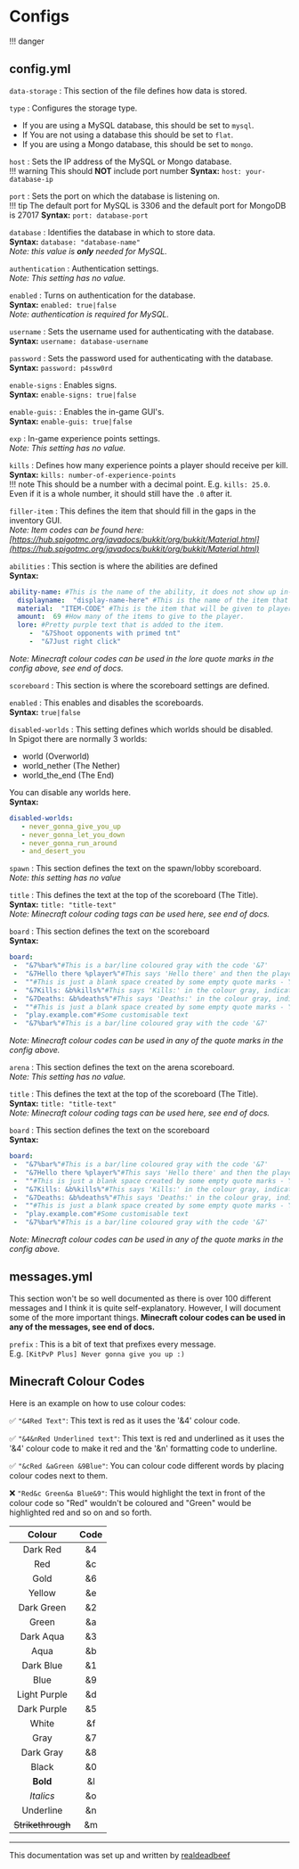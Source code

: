 #  Configs

!!! danger

## config.yml

`data-storage`
: This section of the file defines how data is stored.

`type`
: Configures the storage type.

- If you are using a MySQL database, this should be set to `mysql`.
- If You are not using a database this should be set to `flat`.
- If you are using a Mongo database, this should be set to `mongo`.

`host`
: Sets the IP address of the MySQL or Mongo database.  
!!! warning
    This should **NOT** include port number
**Syntax:** `host: your-database-ip`  

`port`
: Sets the port on which the database is listening on.  
!!! tip
    The default port for MySQL is 3306 and the default
    port for MongoDB is 27017
**Syntax:** `port: database-port`

`database`
: Identifies the database in which to store data.  
**Syntax:** `database: "database-name"`  
*Note: this value is **only** needed for MySQL.*

`authentication`
: Authentication settings.  
*Note: This setting has no value.*

`enabled`
: Turns on authentication for the database.  
**Syntax:** `enabled: true|false`  
*Note: authentication is required for MySQL.*

`username`
: Sets the username used for authenticating with the database.  
**Syntax:** `username: database-username`

`password`
: Sets the password used for authenticating with the database.  
**Syntax:** `password: p4ssw0rd`

`enable-signs`
: Enables signs.  
**Syntax:** `enable-signs: true|false`

`enable-guis:`
: Enables the in-game GUI's.  
**Syntax:** `enable-guis: true|false`

`exp`
: In-game experience points settings.  
*Note: This setting has no value.*

`kills`
: Defines how many experience points a player should receive per kill.  
**Syntax:** `kills: number-of-experience-points`  
!!! note
    This should be a number with a decimal point. E.g. `kills: 25.0`. Even if it is a whole number, it should still have the `.0` after it.

`filler-item`
: This defines the item that should fill in the gaps in the inventory GUI.  
*Note: Item codes can be found here: [https://hub.spigotmc.org/javadocs/bukkit/org/bukkit/Material.html](https://hub.spigotmc.org/javadocs/bukkit/org/bukkit/Material.html)*

`abilities`
: This section is where the abilities are defined  
**Syntax:**
```yaml
ability-name: #This is the name of the ability, it does not show up in-game.
  displayname:  "display-name-here" #This is the name of the item that will give the ability.
  material:  "ITEM-CODE" #This is the item that will be given to player, item codes can be found here: https://hub.spigotmc.org/javadocs/bukkit/org/bukkit/Material.html
  amount:  69 #How many of the items to give to the player.
  lore: #Pretty purple text that is added to the item.
     -  "&7Shoot opponents with primed tnt"
     -  "&7Just right click"
```
*Note: Minecraft colour codes can be used in the lore quote marks in the config above, see end of docs.*

`scoreboard`
: This section is where the scoreboard settings are defined.

`enabled`
: This enables and disables the scoreboards.  
**Syntax:** `true|false`

`disabled-worlds`
: This setting defines which worlds should be disabled.  
In Spigot there are normally 3 worlds:

- world (Overworld)
- world_nether (The Nether)
- world_the_end (The End)

You can disable any worlds here.  
**Syntax:** 
```yaml
disabled-worlds:
   - never_gonna_give_you_up
   - never_gonna_let_you_down
   - never_gonna_run_around
   - and_desert_you
```
`spawn`
: This section defines the text on the spawn/lobby scoreboard.  
*Note: this setting has no value*

`title`
: This defines the text at the top of the scoreboard (The Title).  
**Syntax:** `title: "title-text"`  
*Note: Minecraft colour coding tags can be used here, see end of docs.*

`board`
: This section defines the text on the scoreboard  
**Syntax:**
```yaml
board:
 -  "&7%bar%"#This is a bar/line coloured gray with the code '&7'
 -  "&7Hello there %player%"#This says 'Hello there' and then the players username, defined by '%player%' in the colour gray, indicated by '&7'.
 -  ""#This is just a blank space created by some empty quote marks - You could put some text in here.
 -  "&7Kills: &b%kills%"#This says 'Kills:' in the colour gray, indicated by the colour code '&7' followed by the number of kills, indicated by '%kills%' in the colour aqua, indicated by '&b'.
 -  "&7Deaths: &b%deaths%"#This says 'Deaths:' in the colour gray, indicated by the colour code '&7' followed by the number of deaths, indicated by '%deaths%' in the colour aqua, indicated by '&b'.
 -  ""#This is just a blank space created by some empty quote marks - You could put some text in here.
 -  "play.example.com"#Some customisable text
 -  "&7%bar%"#This is a bar/line coloured gray with the code '&7'
```
*Note: Minecraft colour codes can be used in any of the quote marks in the config above.*

`arena`
: This section defines the text on the arena scoreboard.  
*Note: This setting has no value.*

`title`
: This defines the text at the top of the scoreboard (The Title).  
**Syntax:** `title: "title-text"`  
*Note: Minecraft colour coding tags can be used here, see end of docs.*

`board`
: This section defines the text on the scoreboard  
**Syntax:**
```yaml
board:
 -  "&7%bar%"#This is a bar/line coloured gray with the code '&7'
 -  "&7Hello there %player%"#This says 'Hello there' and then the players username, defined by '%player%' in the colour gray, indicated by '&7'.
 -  ""#This is just a blank space created by some empty quote marks - You could put some text in here.
 -  "&7Kills: &b%kills%"#This says 'Kills:' in the colour gray, indicated by the colour code '&7' followed by the number of kills, indicated by '%kills%' in the colour aqua, indicated by '&b'.
 -  "&7Deaths: &b%deaths%"#This says 'Deaths:' in the colour gray, indicated by the colour code '&7' followed by the number of deaths, indicated by '%deaths%' in the colour aqua, indicated by '&b'.
 -  ""#This is just a blank space created by some empty quote marks - You could put some text in here.
 -  "play.example.com"#Some customisable text
 -  "&7%bar%"#This is a bar/line coloured gray with the code '&7'
```
*Note: Minecraft colour codes can be used in any of the quote marks in the config above.*

## messages.yml

This section won't be so well documented as there is over 100 different messages and I think it is quite self-explanatory. However, I will document some of the more important things.
**Minecraft colour codes can be used in any of the messages, see end of docs.**

`prefix`
: This is a bit of text that prefixes every message.  
E.g. `[KitPvP Plus] Never gonna give you up :)`

## Minecraft Colour Codes
Here is an example on how to use colour codes:

:white_check_mark: `"&4Red Text"`: This text is red as it uses the '&4' colour code.

:white_check_mark: `"&4&nRed Underlined text"`: This text is red and underlined as it uses the '&4' colour code to make it red and the '&n' formatting code to underline.

:white_check_mark: `"&cRed &aGreen &9Blue"`: You can colour code different words by placing colour codes next to them.

:x: `"Red&c Green&a Blue&9"`: This would highlight the text in front of the colour code so "Red" wouldn't be coloured and "Green" would be highlighted red and so on and so forth.

| Colour | Code |
|:--:|:--:|
| Dark Red | &4 |
| Red | &c |
| Gold | &6 |
| Yellow | &e |
| Dark Green | &2 |
| Green | &a |
| Dark Aqua | &3 |
| Aqua | &b |
| Dark Blue | &1 |
| Blue | &9 |
| Light Purple | &d |
| Dark Purple | &5 |
| White | &f |
| Gray | &7 |
| Dark Gray | &8 |
| Black | &0 |
| **Bold** | &l |
| *Italics* | &o |
| Underline | &n |
| ~~Strikethrough~~ | &m |

---
This documentation was set up and written by [realdeadbeef](https://github.com/realdeadbeef)